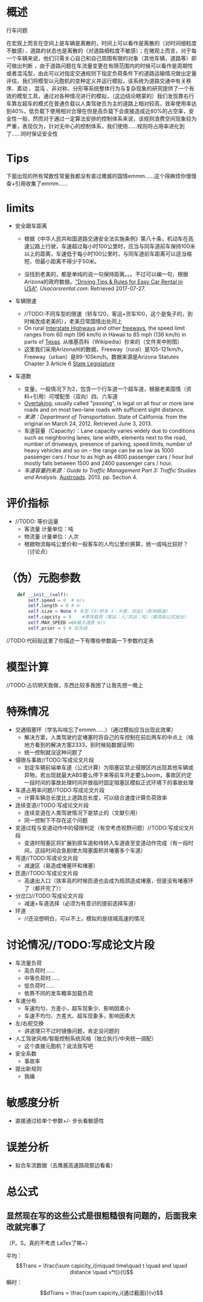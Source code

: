 # 概述

行车问题

在宏观上而言在空间上是车辆是离散的，时间上可以看作是离散的（对时间细粒度不敏感），道路的状态也是离散的（对道路细粒度不敏感）；在微观上而言，对于每一个车辆来说，他们只需关心自己和自己周围有限的对象（其他车辆，道路等）即可做出判断 ，由于道路问题在车流量变更在有限范围内的时候可以看作是周期性或者混沌型，由此可以对指定交通规则下指定负荷条件下的道路运输情况做出定量评估，我们将模型以元胞机的变种定义并运行模拟，该系统为道路交通中有关秩序、紊动 、混沌 、非对称、分形等系统整体行为与复杂现象的研究提供了一个有效的模型工具，通过对各种情况进行的模拟，（这边结论瞎蒙的）我们发现靠右行车靠左超车的模式在普通负载以人类驾驶员为主的道路上相对较高，效率使用率达到40%，低负载下使用相对合理在但是高负载下会直接造成近80%的占空率，安全性一般，然而对于通过一定算法安排的控制体系来说，该规则浪费空间现象较为严重，表现仅为，针对无中心的控制体系，我们使用……规则将占用率进化到了……同时保证安全性

# Tips

下面出现的所有常数性常量我都没有查过鹰酱的国情emmm……这个得麻烦你慢慢查+引用收集了emmm……

# limits

* 安全跟车距离

    * 根据《中华人民共和国道路交通安全法实施条例》第八十条，机动车在高速公路上行驶，车速超过每小时100公里时，应当与同车道前车保持100米以上的距离，车速低于每小时100公里时，与同车道前车距离可以适当缩短，但最小距离不得少于50米。

    * 没找到老美的，都是单纯的说一句保持距离。。。不过可以编一句，根据Arizona的政府数据。["Driving Tips & Rules for Easy Car Rental in USA"](http://www.usacarsrental.com/useful-stuff/). *Usacarsrental.com*. Retrieved 2017-07-27.

* 车辆限速

    * //TODO:不同车型的限速（轿车120，客运+货车100，这个是兔子的，到时候改成老美的），老美日常国情出处同上
    * On rural [Interstate Highways](https://en.wikipedia.org/wiki/Interstate_Highway_System) and other [freeways](https://en.wikipedia.org/wiki/Controlled-access_highway), the speed limit ranges from 60 mph (96 km/h) in Hawaii to 85 mph (136 km/h) in parts of [Texas](https://en.wikipedia.org/wiki/Texas). 从维基百科（Wikipedia）抄来的（文件夹中附图）
    * 这里我们采用Arizona州的数据，Freeway（rural）是105-121km/h，Freeway（urban）是89-105km/h。数据来源是Arizona Statutes Chapter 3 Article 6 [State Legislature](http://www.azleg.state.az.us/ArizonaRevisedStatutes.asp?Title=28%7CArizona)

* 车道数

    * 变量，一般情况下为2，包含一个行车道一个超车道，根据老美国情（资料+引用）可增配至（双向）四、六车道
    * [Overtaking](https://en.wikipedia.org/wiki/Overtaking), usually called "passing", is legal on all four or more lane roads and on most two-lane roads with sufficient sight distance.
    * *来源：Department of Transportation*. State of California. from the original on March 24, 2012. Retrieved June 3, 2013.
    * 车道容量（Capacity）：Lane capacity varies widely due to conditions such as neighboring lanes, lane width, elements next to the road, number of driveways, presence of parking, speed limits, number of heavy vehicles and so on – the range can be as low as 1000 passenger cars / hour to as high as 4800 passenger cars / hour but mostly falls between 1500 and 2400 passenger cars / hour.
    * *车道容量的来源：Guide to Traffic Management Part 3: Traffic Studies and Analysis*. [Austroads](https://en.wikipedia.org/wiki/Austroads). 2013. pp. Section 4.

# 评价指标
* //TODO: 等价运量
  * 客流量 计量单位：吨
  * 物流量 计量单位：人次
  * 根据物流每吨公里价和一般客车的人均公里价换算，统一成吨比较好？（讨论点）
# （伪）元胞参数

``` py
	def __init__(self):
		self.speed = 0	# m/s
		self.length = 0	# m
		self.size = None # 车型 [0:桥车 1：大客、货运]（影响限速）
		self.capcity = 0	#等效载荷（客运；人/货运：吨）（载荷由公式给出）
		self.MAX_SPEED =0#最大速度 m/s
		self.prior = 5 # 优先级
```
//TODO:代码贴这里了你描述一下有哪些参数画一下参数约定表

# 模型计算

//TODO:占坑明天我做，东西比较多我困了让我先想一晚上

# 特殊情况

* 交通阻塞环（学名叫啥忘了emmm……）（通过模拟应当出现此效果）
    * 解决方案，人类驾驶约定堵塞时将自己的车控制在前后两车的中点上（啥地方看到的解决方案2333，到时候贴数据证明）
    * 统一控制就没这种问题了
* 侵限与事故//TODO:写成论文片段
    * 划定车辆前端单车道（公式计算）为阻塞区禁止侵限区内出现其他车辆或异物，若出现就最大ABS要么停下来等前车开走要么boom，事故区约定一段时间的事故处理时间并做临时固定阻塞区模拟正式环境下的事故处理
* 车道占用率问题//TODO:写成论文片段
    * 计算车辆总长度比上道路总长度，可以结合速度计算负荷效率
* 连续变道//TODO:写成论文片段
    * 连续变道在人类驾驶情况下是禁止的（文献引用）
    * 同一控制下不存在这个问题
* 变道过程与变道动作中的侵限判定（有空考虑视野问题）//TODO:写成论文片段
    * 变道时阻塞区将扩展到原车道和待转入车道直至变道动作完成（有一段时间，这段时间会急剧增大阻塞面积并堵塞多个车道）
* 弯道//TODO:写成论文片段
    * 减速区（易造成堵塞环和堵塞）
* 匝道//TODO:写成论文片段
    * 高速出入口（效率高的时候匝道也会成为瓶颈造成堵塞，但是没有堵塞环了（都开完了））
* 分岔口//TODO:写成论文片段
    * 减速+车道选择（必须为有意识的提前选择车道）
* 环道
    * //还没想明白，可以不上，模拟的是绕城高速的情况
# 讨论情况//TODO:写成论文片段
* 车流量负荷
    * 高负荷时……
    * 中等负荷时……
    * 低负荷时……
    * 依靠不同的发车概率加载负荷
* 车速分布
    * 车速均匀、方差小，超车现象少、影响因素小
    * 车速不均匀、方差大、超车现象多，影响因素大
* 左/右舵交换
    * 讲道理只不过时镜像问题，肯定没问题的
* 人工驾驶风格/智能控制系统风格（独立执行/中央统一调配）
    * 这个直接元胞机？说法我写吧
* 安全系数
    * 事故率
* 提出新规则
    * 我编

# 敏感度分析

*   直接通过给单个参数+/- 步长看敏感性

# 误差分析

*   拟合车流数据（去鹰酱高速路政那边看看）

# 总公式

## 显然现在写的这些公式是很粗糙很有问题的，后面我来改就完事了

（P。S。真的不考虑 LaTex了嘛~）

平均：
$$Trans = \frac{\sum capicity_i(in\quad time\quad t \quad and  \quad distance \quad v*t)}{t}$$
瞬时：
$$dTrans = \frac{\sum capicity_i(通过截面)}{v}$$

